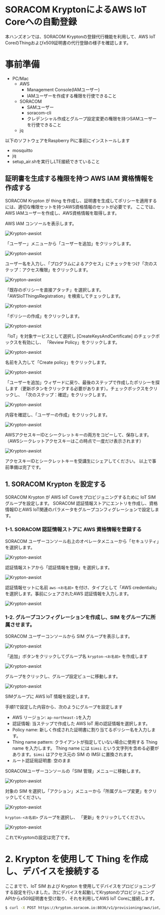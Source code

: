 # SORACOM KryptonによるAWS IoT Coreへの自動登録

本ハンズオンでは、SORACOM Kryptonの登録代行機能を利用して、AWS IoT CoreのThingおよびx509証明書の代行登録の様子を確認します。

# 事前準備

- PC/Mac
  - AWS
    - Management Console(IAMユーザー)
    - IAMユーザーを作成する権限を行使できること
  - SORACOM
    - SAMユーザー
    - soracom-cli
    - クレデンシャル作成とグループ設定変更の権限を持つSAMユーザーを行使できること
  - jq

以下のソフトウェアをRaspberry Piに事前にインストールします

- mosquitto
- jq
- setup_air.shを実行しLTE接続できていること

## 証明書を生成する権限を持つ AWS IAM 資格情報を作成する

SORACOM Krypton が thing を作成し、証明書を生成してポリシーを適用するには、適切な権限セットを持つAWS資格情報のセットが必要です。 ここでは、AWS IAMユーザーを作成し、AWS資格情報を取得します。

AWS IAM コンソールを表示します。

![Krypton-awsiot](images/krypton-awsiot21.png)

「ユーザー」メニューから「ユーザーを追加」をクリックします。

![Krypton-awsiot](images/krypton-awsiot22.png)

ユーザー名を入力し、「プログラムによるアクセス」にチェックをつけ「次のステップ：アクセス権限」をクリックします。

![Krypton-awsiot](images/krypton-awsiot23.png)

「既存のポリシーを直接アタッチ」を選択します。
「AWSIoTThingsRegistration」を検索してチェックします。

![Krypton-awsiot](images/krypton-awsiot24.png)

「ポリシーの作成」をクリックします。

![Krypton-awsiot](images/krypton-awsiot25.png)


「IoT」を対象サービスとして選択し [CreateKeysAndCertificate] のチェックボックスを有効にし、 「Review Policy」をクリックします。

![Krypton-awsiot](images/krypton-awsiot26.png)

名前を入力して「Create policy」をクリックします。

![Krypton-awsiot](images/krypton-awsiot27.png)

「ユーザーを追加」ウィザードに戻り、最後のステップで作成したポリシーを探します（更新ボタンをクリックする必要があります）。チェックボックスをクリックし、 「次のステップ：確認」をクリックします。


![Krypton-awsiot](images/krypton-awsiot28.png)

内容を確認し、「ユーザーの作成」をクリックします。

![Krypton-awsiot](images/krypton-awsiot29.png)

AWSアクセスキーIDとシークレットキーの両方をコピーして、保存します。（AWSシークレットアクセスキーはこの時点で一度だけ表示されます）
  
![Krypton-awsiot](images/krypton-awsiot30.png)

アクセスキーIDとシークレットキーを受講生にシェアしてください。
以上で事前準備は完了です。

## 1. SORACOM Krypton を設定する

SORACOM Krypton が AWS IoT Coreをプロビジョニングするために IoT SIM グループを設定します。 SORACOM 認証情報ストアにエントリを作成し、資格情報IDとAWS IoT関連のパラメータをグループコンフィグレーションで設定します。

### 1-1. SORACOM 認証情報ストアに AWS 資格情報を登録する

SORACOM ユーザーコンソール右上のオペレータメニューから「セキュリティ」を選択します。

![Krypton-awsiot](images/krypton-awsiot31.png)

認証情報ストアから「認証情報を登録」を選択します。

![Krypton-awsiot](images/krypton-awsiot32.png)


認証情報セットに名前 `aws-<お名前>` を付け、タイプとして「AWS credentials」を選択します。事前にシェアされたAWS 認証情報を入力します。

![Krypton-awsiot](images/krypton-awsiot33.png)


### 1-2. グループコンフィグレーションを作成し、SIM をグループに所属させます。

SORACOM ユーザーコンソールから SIM グループを表示します。

![Krypton-awsiot](images/krypton-awsiot34.png)

「追加」ボタンをクリックしてグループ名 `krypton-<お名前>` を作成します

![Krypton-awsiot](images/krypton-awsiot35.png)

グループをクリックし、グループ設定ビューに移動します。

![Krypton-awsiot](images/krypton-awsiot36.png)

SIMグループに AWS IoT 情報を設定します。

手順1で設定した内容から、次のようにグループを設定します

- AWS リージョン: `ap-northeast-1`を入力
- 認証情報: 当ステップで作成した AWS IoT 用の認証情報を選択します。
- Policy name: 新しく作成された証明書に割り当てるポリシー名を入力します。
- Thing name pattern: クライアントが指定していない場合に使用する Thing name を入力します。 Thing name には `$imsi` という文字列を含める必要があります。`$imsi` はアクセス元の SIM の IMSI に置換されます。
- ルート認証局証明書: 空のまま

SORACOMユーザーコンソールの「SIM 管理」メニューに移動します。

![Krypton-awsiot](images/krypton-awsiot37.png)

対象の SIM を選択し「アクション」メニューから「所属グループ変更」をクリックしてください。

![Krypton-awsiot](images/krypton-awsiot38.png)

`krypton-<お名前>` グループを選択し、 「更新」をクリックしてください。

![Krypton-awsiot](images/krypton-awsiot39.png)

これでKryptonの設定は完了です。

# 2. Krypton を使用して Thing を作成し、デバイスを接続する

ここまでで、IoT SIM および Krypton を使用してデバイスをプロビジョニングする設定を行いました。次にデバイスを起動してKryptonのプロビジョニングAPIからx509証明書を受け取り、それを利用してAWS IoT Coreに接続します。

```bash
$ curl -X POST https://krypton.soracom.io:8036/v1/provisioning/aws/iot/bootstrap
```